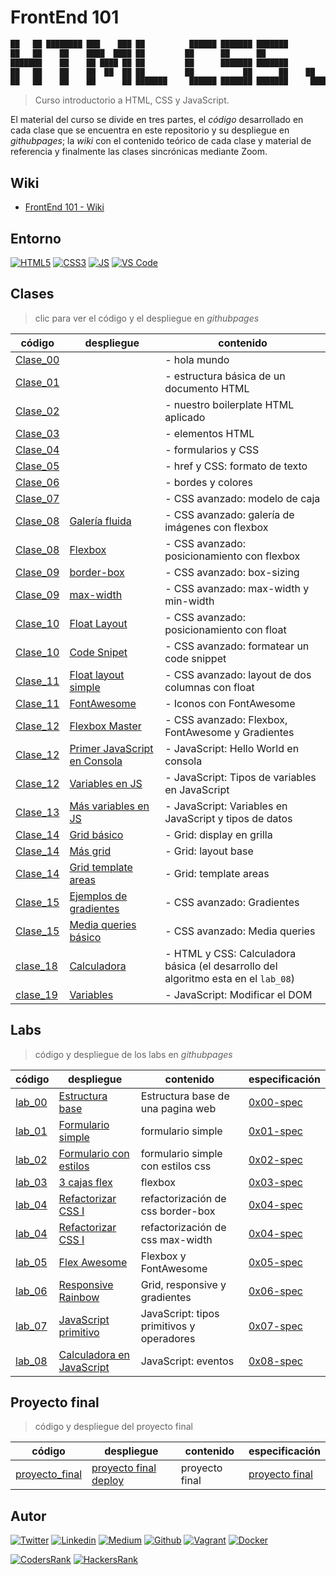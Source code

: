 # FrontEnd 101

```javascript
██   ██ ████████ ███    ███ ██          ██████ ███████ ███████         ██ ███████ 
██   ██    ██    ████  ████ ██         ██      ██      ██              ██ ██      
███████    ██    ██ ████ ██ ██         ██      ███████ ███████         ██ ███████ 
██   ██    ██    ██  ██  ██ ██         ██           ██      ██    ██   ██      ██ 
██   ██    ██    ██      ██ ███████     ██████ ███████ ███████     █████  ███████ 
```

> Curso introductorio a HTML, CSS y JavaScript.

El material del curso se divide en tres partes, el *código* desarrollado en cada clase que se encuentra en este repositorio y su despliegue en *githubpages*; la *wiki* con el contenido teórico de cada clase y material de referencia y finalmente las clases sincrónicas mediante Zoom.

## Wiki

- [FrontEnd 101 - Wiki](https://github.com/ralexrivero/FrontEnd-101/wiki)

## Entorno

[![HTML5](https://img.shields.io/static/v1?label=&message=HTML5&color=E34F26&logo=HTML5&logoColor=E34F26&labelColor=2F333A)](https://developer.mozilla.org/en-US/docs/Web/Guide/HTML/HTML5)<!--HTML5-->
[![CSS3](https://img.shields.io/static/v1?label=&message=CSS3&color=0071B5&logo=CSS3&logoColor=1572B6&labelColor=2F333A)](https://developer.mozilla.org/en-US/docs/Web/CSS)<!-- CSS3 -->
[![JS](https://img.shields.io/static/v1?label=&message=JavaScript&color=F7DF1E&logo=JavaScript&logoColor=F7DF1E&labelColor=2F333A)](https://www.javascript.com)<!-- JS -->
[![VS Code](https://img.shields.io/static/v1?label=&message=Visual%20Studio%20Code&color=007ACC&logo=Visual%20Studio%20Code&logoColor=007ACC&labelColor=2F333A)](https://code.visualstudio.com/)<!-- vs code -->

## Clases

> clic para ver el código y el despliegue en *githubpages*

| código | despliegue | contenido |
|--------|------------------------------------|---------------|
| [Clase_00](./clases/clase_00/) | | - hola mundo |
| [Clase_01](./clases/clase_01/) | | - estructura básica de un documento HTML |
| [Clase_02](./clases/clase_02/) | | - nuestro boilerplate HTML aplicado |
| [Clase_03](./clases/clase_03/) | | - elementos HTML |
| [Clase_04](./clases/clase_04/) | | - formularios y CSS |
| [Clase_05](./clases/clase_05/) | | - href y CSS: formato de texto |
| [Clase_06](./clases/clase_06/) | | - bordes y colores |
| [Clase_07](./clases/clase_07/) | | - CSS avanzado: modelo de caja |
| [Clase_08](./clases/clase_08/consolas/) |[Galería fluida](https://ralexrivero.github.io/FrontEnd-101/clases/clase_08/consolas/) | - CSS avanzado: galería de imágenes con flexbox |
| [Clase_08](./clases/clase_08/flexbox/) |[Flexbox](https://ralexrivero.github.io/FrontEnd-101/clases/clase_08/flexbox/) | - CSS avanzado: posicionamiento con flexbox |
| [Clase_09](./clases/clase_09/09-border-box/) | [border-box](https://ralexrivero.github.io/FrontEnd-101/clases/clase_09/09-border-box)| - CSS avanzado: box-sizing  |
| [Clase_09](./clases/clase_09/09-max-width/) | [max-width](https://ralexrivero.github.io/FrontEnd-101/clases/clase_09/09-max-width)| - CSS avanzado: max-width y min-width |
| [Clase_10](./clases/clase_10/float) | [Float Layout](https://ralexrivero.github.io/FrontEnd-101/clases/clase_10/float) | - CSS avanzado: posicionamiento con float |
| [Clase_10](./clases/clase_10/codigo) | [Code Snipet](https://ralexrivero.github.io/FrontEnd-101/clases/clase_10/codigo) | - CSS avanzado: formatear un code snippet |
| [Clase_11](./clases/clase_11/float) | [Float layout simple](https://ralexrivero.github.io/FrontEnd-101/clases/clase_11/float) | - CSS avanzado: layout de dos columnas con float |
| [Clase_11](./clases/clase_11/fontawesome) | [FontAwesome](https://ralexrivero.github.io/FrontEnd-101/clases/clase_11/fontawesome) | - Iconos con FontAwesome |
| [Clase_12](./clases/clase_12/flexbox_master/) | [Flexbox Master](https://ralexrivero.github.io/FrontEnd-101/clases/clase_12/flexbox_master) | - CSS avanzado: Flexbox, FontAwesome y Gradientes |
| [Clase_12](./clases/clase_12/hello_javascript/) | [Primer JavaScript en Consola](https://ralexrivero.github.io/FrontEnd-101/clases/clase_12/hello_javascript) | - JavaScript: Hello World en consola |
| [Clase_12](./clases/clase_12/tipos_variables/) | [Variables en JS](https://ralexrivero.github.io/FrontEnd-101/clases/clase_12/tipos_variables) | - JavaScript: Tipos de variables en JavaScript |
| [Clase_13](./clases/clase_13/variables/) | [Más variables en JS](https://ralexrivero.github.io/FrontEnd-101/clases/clase_13/variables) | - JavaScript: Variables en JavaScript y tipos de datos |
| [Clase_14](./clases/clase_14/00-grid/) | [Grid básico](https://ralexrivero.github.io/FrontEnd-101/clases/clase_14/00-grid) | - Grid: display en grilla |
| [Clase_14](./clases/clase_14/01-grid/) | [Más grid](https://ralexrivero.github.io/FrontEnd-101/clases/clase_14/01-grid) | - Grid: layout base |
| [Clase_14](./clases/clase_14/02-grid/) | [Grid template areas](https://ralexrivero.github.io/FrontEnd-101/clases/clase_14/02-grid) | - Grid: template areas |
| [Clase_15](./clases/clase_15/gradientes/) | [Ejemplos de gradientes](https://ralexrivero.github.io/FrontEnd-101/clases/clase_15/gradientes) | - CSS avanzado: Gradientes |
| [Clase_15](./clases/clase_15/media_queries/) | [Media queries básico](https://ralexrivero.github.io/FrontEnd-101/clases/clase_15/media_queries) | - CSS avanzado: Media queries |
| [clase_18](./clases/clase_18/calculadora/) | [Calculadora](https://ralexrivero.github.io/FrontEnd-101/clases/clase_18/calculadora) | - HTML y CSS: Calculadora básica (el desarrollo del algoritmo esta en el `lab_08`)|
| [clase_19](./clases/clase_19/input_usuario/) | [Variables](https://ralexrivero.github.io/FrontEnd-101/clases/clase_19/input_usuario/) | - JavaScript: Modificar el DOM | getElementsByClassName y addEventListener |

## Labs

> código y despliegue de los labs en *githubpages*

| código | despliegue | contenido | especificación |
|--------|------------------------------------|---------------|---------------|
| [lab_00](./labs/0x00-lab/) | [Estructura base](https://ralexrivero.github.io/FrontEnd-101/labs/0x00-lab/) | Estructura base de una pagina web | [0x00-spec](./labs/0x02-lab/0x00-espec.md) |
| [lab_01](./labs/0x01-lab/) | [Formulario simple](https://ralexrivero.github.io/FrontEnd-101/labs/0x01-lab/) | formulario simple | [0x01-spec](./labs/0x02-lab/0x01-espec.md) |
| [lab_02](./labs/0x02-lab/) | [Formulario con estilos](https://ralexrivero.github.io/FrontEnd-101/labs/0x02-lab/) | formulario simple con estilos css | [0x02-spec](./labs/0x02-lab/0x02-espec.md) |
| [lab_03](./labs/0x03-lab/) | [3 cajas flex](https://ralexrivero.github.io/FrontEnd-101/labs/0x03-lab/) | flexbox | [0x03-spec](./labs/0x03-lab/0x03-espec.md) |
| [lab_04](./labs/0x04-lab/09-border-box/) | [Refactorizar CSS I](https://ralexrivero.github.io/FrontEnd-101/labs/0x04-lab/09-border-box/) | refactorización de css border-box | [0x04-spec](./labs/0x04-lab/0x04-espec.md) |
| [lab_04](./labs/0x04-lab/09-max-width/) | [Refactorizar CSS I](https://ralexrivero.github.io/FrontEnd-101/labs/0x04-lab/09-max-width) | refactorización de css max-width | [0x04-spec](./labs/0x04-lab/0x04-espec.md) |
| [lab_05](./labs/0x05-lab/) | [Flex Awesome](https://ralexrivero.github.io/FrontEnd-101/labs/0x05-lab/) | Flexbox y FontAwesome | [0x05-spec](./labs/0x05-lab/0x05-espec.md) |
| [lab_06](./labs/0x06-lab/) | [Responsive Rainbow](https://ralexrivero.github.io/FrontEnd-101/labs/0x06-lab/) | Grid, responsive y gradientes | [0x06-spec](./labs/0x06-lab/0x06-espec.md) |
| [lab_07](./labs/0x07-lab/) | [JavaScript primitivo](https://ralexrivero.github.io/FrontEnd-101/labs/0x07-lab/) | JavaScript: tipos primitivos y operadores | [0x07-spec](./labs/0x07-lab/0x07-espec.md) |
| [lab_08](./labs/0x08-lab/) | [Calculadora en JavaScript](https://ralexrivero.github.io/FrontEnd-101/labs/0x08-lab/) | JavaScript: eventos | [0x08-spec](./labs/0x08-lab/0x08-espec.md) |

## Proyecto final

> código y despliegue del proyecto final

| código | despliegue | contenido | especificación |
|--------|------------------------------------|---------------|---------------|
| [proyecto_final](./proyecto_final/) | [proyecto final deploy](https://ralexrivero.github.io/FrontEnd-101/proyecto_final/) | proyecto final | [proyecto final](./proyecto_final/README.md) |

## Autor

[![Twitter](https://img.shields.io/twitter/follow/ralex_uy?style=social)](https://twitter.com/ralex_uy) <!-- twitter -->
[![Linkedin](https://img.shields.io/badge/LinkedIn-+29K-blue?style=social&logo=linkedin)](https://www.linkedin.com/in/ronald-rivero/) <!-- linkedin -->
[![Medium](https://img.shields.io/static/v1?label=&message=Medium&color=000000&logo=Medium&logoColor=000000&labelColor=888888)](https://medium.com/@ralexrivero)<!-- medium -->
[![Github](https://img.shields.io/github/followers/ralexrivero?style=social)](https://github.com/ralexrivero/) <!-- github -->
[![Vagrant](https://img.shields.io/static/v1?label=&message=Vagrant%20Profile&color=1868F2&logo=vagrant&labelColor=2F333A)](https://app.vagrantup.com/ralexrivero) <!-- vagrant -->
[![Docker](https://img.shields.io/static/v1?label=&message=Docker%20Profile&color=2496ED&logo=Docker&labelColor=2F333A)](https://hub.docker.com/u/ralexrivero) <!-- docker -->

[![CodersRank](https://img.shields.io/static/v1?label=&message=Coders%20Rank&color=67A4AC&logo=CodersRank&logoColor=67A4AC&labelColor=2F333A)](https://profile.codersrank.io/user/ralexrivero) <!-- codersrank -->
[![HackersRank](https://img.shields.io/static/v1?label=&message=Hacker%20Rank&color=00EA64&logo=HackerRank&logoColor=00EA64&labelColor=2F333A)](https://www.hackerrank.com/ralexrivero) <!-- hackerrank -->
<!-- Behance -->
<!-- website -->
